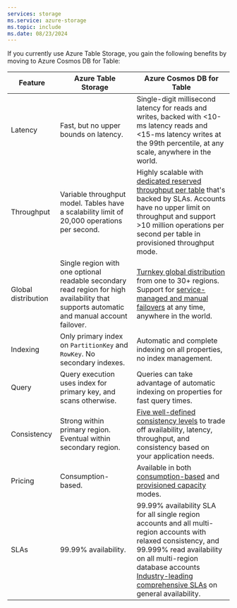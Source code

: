 ```yaml
---
services: storage
ms.service: azure-storage
ms.topic: include
ms.date: 08/23/2024
---
```

If you currently use Azure Table Storage, you gain the following benefits by moving to Azure Cosmos DB for Table:

|Feature | Azure Table Storage | Azure Cosmos DB for Table |
| --- | --- | --- |
| Latency | Fast, but no upper bounds on latency. | Single-digit millisecond latency for reads and writes, backed with <10-ms latency reads and <15-ms latency writes at the 99th percentile, at any scale, anywhere in the world. |
| Throughput | Variable throughput model. Tables have a scalability limit of 20,000 operations per second. | Highly scalable with [dedicated reserved throughput per table](../request-units.md) that's backed by SLAs. Accounts have no upper limit on throughput and support >10 million operations per second per table in provisioned throughput mode. |
| Global distribution | Single region with one optional readable secondary read region for high availability that supports automatic and manual account failover. | [Turnkey global distribution](../distribute-data-globally.md) from one to 30+ regions. Support for [service-managed and manual failovers](../high-availability.md) at any time, anywhere in the world. |
| Indexing | Only primary index on `PartitionKey` and `RowKey`. No secondary indexes. | Automatic and complete indexing on all properties, no index management. |
| Query | Query execution uses index for primary key, and scans otherwise. | Queries can take advantage of automatic indexing on properties for fast query times. |
| Consistency | Strong within primary region. Eventual within secondary region. | [Five well-defined consistency levels](../consistency-levels.md) to trade off availability, latency, throughput, and consistency based on your application needs. |
| Pricing | Consumption-based. | Available in both [consumption-based](../serverless.md) and [provisioned capacity](../set-throughput.md) modes. |
| SLAs | 99.99% availability. | 99.99% availability SLA for all single region accounts and all multi-region accounts with relaxed consistency, and 99.999% read availability on all multi-region database accounts [Industry-leading comprehensive SLAs](https://azure.microsoft.com/support/legal/sla/cosmos-db/) on general availability. |
